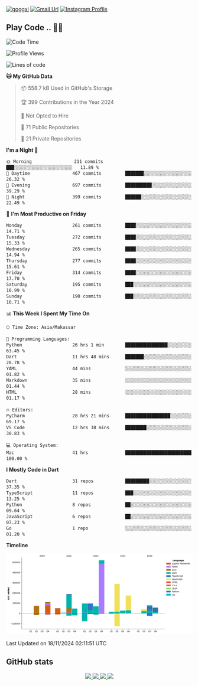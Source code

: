 [![goggxi](https://img.shields.io/badge/Portofolio-Goggxi-orange)](https://goggxi.github.io)
[![Gmail Url](https://img.shields.io/twitter/url?label=Goggxi@gmail.com&logo=gmail&style=social&url=http%3A%2F%2Fmailto%3Acontact.Goggxi@gmail.com)](mailto:Goggxi@gmail.com) [![Instagram Profile](https://img.shields.io/twitter/url?label=moh_rifkan&logo=instagram&style=social&url=https://www.instagram.com/moh_rifkan/)](https://www.instagram.com/moh_rifkan/)

## Play Code .. 💬🚀

<!-- [![Moh Rifkan GitHub stats](https://github-readme-stats.vercel.app/api?username=goggxi&count_private=true&show_icons=true&theme=dracula&custom_title=Goggxi%20Statistic%20🚀)](https://github.com/goggxi/goggxi)

[![Top Langs](https://github-readme-stats.vercel.app/api/top-langs/?username=goggxi&langs_count=8&layout=compact&show_icons=true&theme=dracula)](https://github.com/goggxi/goggxi) -->

<!--START_SECTION:waka-->
![Code Time](http://img.shields.io/badge/Code%20Time-3%2C594%20hrs%2044%20mins-blue)

![Profile Views](http://img.shields.io/badge/Profile%20Views-5-blue)

![Lines of code](https://img.shields.io/badge/From%20Hello%20World%20I%27ve%20Written-1.9%20million%20lines%20of%20code-blue)

**🐱 My GitHub Data** 

> 📦 558.7 kB Used in GitHub's Storage 
 > 
> 🏆 399 Contributions in the Year 2024
 > 
> 🚫 Not Opted to Hire
 > 
> 📜 71 Public Repositories 
 > 
> 🔑 21 Private Repositories 
 > 
**I'm a Night 🦉** 

```text
🌞 Morning                211 commits         ███░░░░░░░░░░░░░░░░░░░░░░   11.89 % 
🌆 Daytime                467 commits         ███████░░░░░░░░░░░░░░░░░░   26.32 % 
🌃 Evening                697 commits         ██████████░░░░░░░░░░░░░░░   39.29 % 
🌙 Night                  399 commits         ██████░░░░░░░░░░░░░░░░░░░   22.49 % 
```
📅 **I'm Most Productive on Friday** 

```text
Monday                   261 commits         ████░░░░░░░░░░░░░░░░░░░░░   14.71 % 
Tuesday                  272 commits         ████░░░░░░░░░░░░░░░░░░░░░   15.33 % 
Wednesday                265 commits         ████░░░░░░░░░░░░░░░░░░░░░   14.94 % 
Thursday                 277 commits         ████░░░░░░░░░░░░░░░░░░░░░   15.61 % 
Friday                   314 commits         ████░░░░░░░░░░░░░░░░░░░░░   17.70 % 
Saturday                 195 commits         ███░░░░░░░░░░░░░░░░░░░░░░   10.99 % 
Sunday                   190 commits         ███░░░░░░░░░░░░░░░░░░░░░░   10.71 % 
```


📊 **This Week I Spent My Time On** 

```text
🕑︎ Time Zone: Asia/Makassar

💬 Programming Languages: 
Python                   26 hrs 1 min        ████████████████░░░░░░░░░   63.45 % 
Dart                     11 hrs 48 mins      ███████░░░░░░░░░░░░░░░░░░   28.78 % 
YAML                     44 mins             ░░░░░░░░░░░░░░░░░░░░░░░░░   01.82 % 
Markdown                 35 mins             ░░░░░░░░░░░░░░░░░░░░░░░░░   01.44 % 
HTML                     28 mins             ░░░░░░░░░░░░░░░░░░░░░░░░░   01.17 % 

🔥 Editors: 
PyCharm                  28 hrs 21 mins      █████████████████░░░░░░░░   69.17 % 
VS Code                  12 hrs 38 mins      ████████░░░░░░░░░░░░░░░░░   30.83 % 

💻 Operating System: 
Mac                      41 hrs              █████████████████████████   100.00 % 
```

**I Mostly Code in Dart** 

```text
Dart                     31 repos            █████████░░░░░░░░░░░░░░░░   37.35 % 
TypeScript               11 repos            ███░░░░░░░░░░░░░░░░░░░░░░   13.25 % 
Python                   8 repos             ██░░░░░░░░░░░░░░░░░░░░░░░   09.64 % 
JavaScript               6 repos             ██░░░░░░░░░░░░░░░░░░░░░░░   07.23 % 
Go                       1 repo              ░░░░░░░░░░░░░░░░░░░░░░░░░   01.20 % 
```



**Timeline**

![Lines of Code chart](https://raw.githubusercontent.com/Goggxi/Goggxi/main/assets/bar_graph.png)


 Last Updated on 18/11/2024 02:11:51 UTC
<!--END_SECTION:waka-->

## GitHub stats

<p align="center">
  <a href="https://github.com/goggxi">
    <img src="http://github-profile-summary-cards.vercel.app/api/cards/profile-details?username=goggxi&theme=transparent" />
  </a>
  <a href="https://github.com/goggxi">
    <img src="https://github-readme-streak-stats.herokuapp.com/?user=goggxi&hide_border=true&card_width=338&theme=transparent" />
  </a>
  <a href="https://github.com/goggxi">
    <img src="http://github-profile-summary-cards.vercel.app/api/cards/stats?username=goggxi&theme=transparent" />
  </a>
  <a href="https://github.com/goggxi">
    <img src="https://github-readme-stats.vercel.app/api/top-langs/?username=goggxi&langs_count=10&exclude_repo=&hide=c,makefile,html,css,sass,nix,nunjucks,tsql,dockerfile,shell&card_width=699&hide_border=true&theme=transparent" />
  </a>
  <!-- <br/>
  <a href="https://github.com/goggxi">
    <img src="https://komarev.com/ghpvc/?username=goggxi&color=blue&style=flat" />
  </a> -->
</p>
